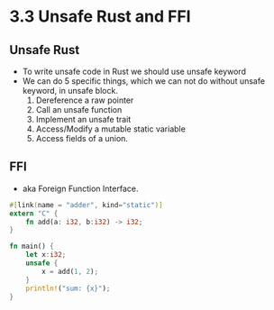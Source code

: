 # 3.3 Unsafe Rust and FFI

## Unsafe Rust

- To write unsafe code in Rust we should use unsafe keyword
- We can do 5 specific things, which we can not do without unsafe keyword, in unsafe block.
  1. Dereference a raw pointer
  2. Call an unsafe function
  3. Implement an unsafe trait
  4. Access/Modify a mutable static variable
  5. Access fields of a union.

## FFI

- aka Foreign Function Interface.

```rust
#[link(name = "adder", kind="static")]
extern "C" {
    fn add(a: i32, b:i32) -> i32;
}

fn main() {
    let x:i32;
    unsafe {
        x = add(1, 2);
    }
    println!("sum: {x}");
}
```
